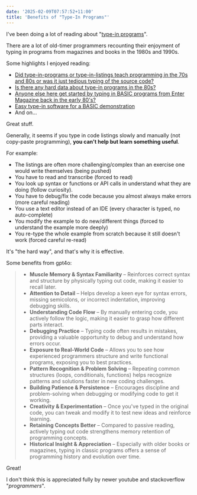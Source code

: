 ```yaml
---
date: '2025-02-09T07:57:52+11:00'
title: 'Benefits of "Type-In Programs"'
---
```


I've been doing a lot of reading about "[type-in programs](https://en.wikipedia.org/wiki/Type-in_program)".

There are a lot of old-timer programmers recounting their enjoyment of typing in programs from magazines and books in the 1980s and 1990s.

Some highlights I enjoyed reading:

* [Did type-in-programs or type-in-listings teach programming in the 70s and 80s or was it just tedious typing of the source code?](https://retrocomputing.stackexchange.com/questions/27370/did-type-in-programs-or-type-in-listings-teach-programming-in-the-70s-and-80s-or)
* [Is there any hard data about type-in programs in the 80s?](https://retrocomputing.stackexchange.com/questions/23566/is-there-any-hard-data-about-type-in-programs-in-the-80s)
* [Anyone else here get started by typing in BASIC programs from Enter Magazine back in the early 80's?](https://www.reddit.com/r/programming/comments/ci5ta/anyone_else_here_get_started_by_typing_in_basic/)
* [Easy type-in software for a BASIC demonstration](https://www.reddit.com/r/c64/comments/ut8vpc/easy_typein_software_for_a_basic_demonstration/)
* And on...

Great stuff.

Generally, it seems if you type in code listings slowly and manually (not copy-paste programming), **you can't help but learn something useful**.

For example:

* The listings are often more challenging/complex than an exercise one would write themselves (being pushed)
* You have to read and transcribe (forced to read)
* You look up syntax or functions or API calls in understand what they are doing (follow curiosity).
* You have to debug/fix the code because you almost always make errors (more careful reading)
* You use a text editor instead of an IDE (every character is typed, no auto-complete)
* You modify the example to do new/different things (forced to understand the example more deeply)
* You re-type the whole example from scratch because it still doesn't work (forced careful re-read)

It's "the hard way", and that's why it is effective.

Some benefits from gpt4o:


> - **Muscle Memory & Syntax Familiarity** – Reinforces correct syntax and structure by physically typing out code, making it easier to recall later.
> - **Attention to Detail** – Helps develop a keen eye for syntax errors, missing semicolons, or incorrect indentation, improving debugging skills.
> - **Understanding Code Flow** – By manually entering code, you actively follow the logic, making it easier to grasp how different parts interact.
> - **Debugging Practice** – Typing code often results in mistakes, providing a valuable opportunity to debug and understand how errors occur.
> - **Exposure to Real-World Code** – Allows you to see how experienced programmers structure and write functional programs, exposing you to best practices.
> - **Pattern Recognition & Problem Solving** – Repeating common structures (loops, conditionals, functions) helps recognize patterns and solutions faster in new coding challenges.
> - **Building Patience & Persistence** – Encourages discipline and problem-solving when debugging or modifying code to get it working.
> - **Creativity & Experimentation** – Once you've typed in the original code, you can tweak and modify it to test new ideas and reinforce learning.
> - **Retaining Concepts Better** – Compared to passive reading, actively typing out code strengthens memory retention of programming concepts.
> - **Historical Insight & Appreciation** – Especially with older books or magazines, typing in classic programs offers a sense of programming history and evolution over time.

Great!

I don't think this is appreciated fully by newer youtube and stackoverflow "_programmers_".